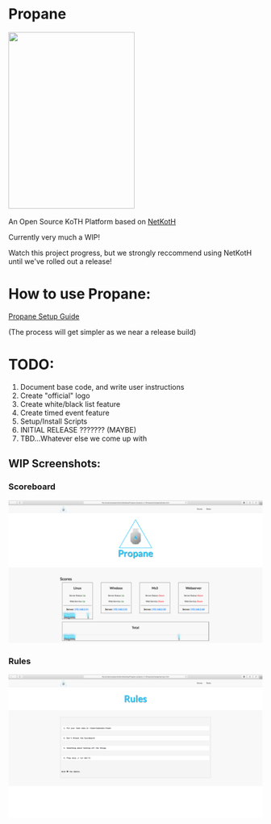# Propane

<img src="https://raw.githubusercontent.com/InjectionSoftwareDevelopment/Propane/master/temp_logo.png" width=250px height=350px/>



An Open Source KoTH Platform based on [NetKotH](https://github.com/NetKotH/netkoth-python)

Currently very much a WIP!

Watch this project progress, but we strongly reccommend using NetKotH until we've rolled out a release!


# How to use Propane:
[Propane Setup Guide](https://github.com/InjectionSoftwareDevelopment/Propane/blob/master/doc/markdown/propane_setup.md)

(The process will get simpler as we near a release build)


# TODO:
1. Document base code, and write user instructions
2. Create "official" logo
3. Create white/black list feature
4. Create timed event feature
5. Setup/Install Scripts
6. INITIAL RELEASE ??????? (MAYBE)
7. TBD...Whatever else we come up with





## WIP Screenshots:

### Scoreboard

<img src="https://raw.githubusercontent.com/InjectionSoftwareDevelopment/Propane/master/scoreboard.png">

### Rules

<img src="https://raw.githubusercontent.com/InjectionSoftwareDevelopment/Propane/master/rules.png">
